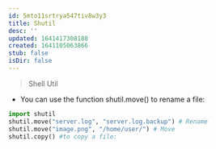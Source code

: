 ```yaml
---
id: 5mto11srtrya547tiv8w3y3
title: Shutil
desc: ''
updated: 1641417308188
created: 1641105063866
stub: false
isDir: false
---
```



> Shell Util

- You can use the function shutil.move() to rename a file:

```python
import shutil
shutil.move("server.log", "server.log.backup") # Rename
shutil.move("image.png", "/home/user/") # Move
shutil.copy() #to copy a file:
```
